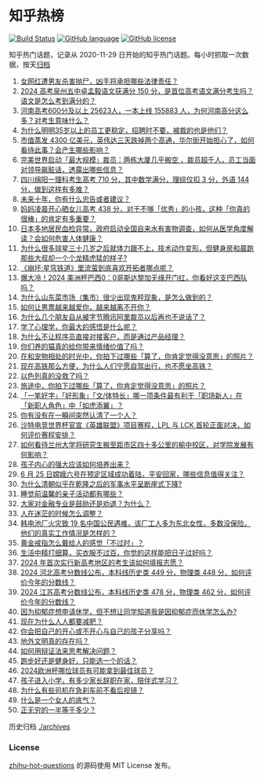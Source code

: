 # 知乎热榜
[![Build Status](https://github.com/ToWeLong/zhihu-hot-questions/workflows/CI/badge.svg)](https://github.com/ToWeLong/zhihu-hot-questions/actions)
[![GitHub language](https://img.shields.io/badge/language-golang-orange.svg)](https://golang.org/)
[![GitHub license](https://img.shields.io/github/license/ToWeLong/zhihu-hot-questions)](https://github.com/ToWeLong/zhihu-hot-questions/blob/main/LICENSE)

知乎热门话题，记录从 2020-11-29 日开始的知乎热门话题。每小时抓取一次数据，按天[归档](./archives)

<!-- BEGIN -->

1. [女网红遭男友杀害抛尸，凶手将承担哪些法律责任？](https://www.zhihu.com/question/659791530)
1. [2024 高考泉州五中卓孟毅语文获满分 150 分，是首位高考语文满分考生吗？语文是怎么考到满分的？](https://www.zhihu.com/question/659795256)
1. [河南高考600分及以上 25623人，一本上线 155883 人，为何河南高分这么多？对考生意味什么？](https://www.zhihu.com/question/659839162)
1. [为什么明明35岁以上的员工更稳定，招聘时不要，被裁的也是他们？](https://www.zhihu.com/question/659022679)
1. [市值蒸发 4300 亿美元，英伟达三天跌掉两个高通，华尔街开始担心了，如何看待此事？会产生哪些影响？](https://www.zhihu.com/question/659841781)
1. [完美世界启动「最大规模」裁员：两栋大厦几乎搬空 ，裁员超千人，员工当面对领导飙脏话，透露出哪些信息？](https://www.zhihu.com/question/659849768)
1. [四川绵阳一理科考生高考 710 分，其中数学满分，理综仅扣 3 分，外语 144 分，做到这样有多难？](https://www.zhihu.com/question/659728381)
1. [未来十年，你有什么忠告或者建议？](https://www.zhihu.com/question/654361897)
1. [妈妈凌晨开心晒女儿高考 438 分，对于不够「优秀」的小孩，这种「你真的很棒」的肯定有多重要？](https://www.zhihu.com/question/659851998)
1. [日本多地居民血检异常，政府启动全国自来水有害物调查，如何从医学角度解读？会如何危害人体健康？](https://www.zhihu.com/question/659845819)
1. [为什么很多球星三十几岁之后就体力跟不上，技术动作变形，但健身房和晨跑那些大叔却一个个龙精虎猛的样子?](https://www.zhihu.com/question/659840388)
1. [《崩坏:星穹铁道》里流萤到底喜欢开拓者哪点呢？](https://www.zhihu.com/question/659449940)
1. [爆大冷！2024 美洲杯巴西0：0哥斯达黎加无缘开门红，你看好这支巴西队吗？](https://www.zhihu.com/question/659834081)
1. [为什么山东菜市场（集市）很少出现鬼秤现象，是怎么做到的？](https://www.zhihu.com/question/657121739)
1. [如何让男票越来越爱你，越来越离不开你？](https://www.zhihu.com/question/34373345)
1. [为什么几个朋友自从被字节腾讯阿里裁员以后再也不说话了？](https://www.zhihu.com/question/659273262)
1. [学了心理学，你最大的感悟是什么呢？](https://www.zhihu.com/question/657281458)
1. [为什么不让程序员直接对接客户，而是通过产品经理？](https://www.zhihu.com/question/659588326)
1. [你们养的猫真的给你带来情绪价值了吗？](https://www.zhihu.com/question/659049559)
1. [在和宠物相处的时光中，你拍下过哪些「算了，你肯定觉得没意思」的照片？](https://www.zhihu.com/question/659415663)
1. [现在高铁那么方便，为什么人们宁愿自驾出行，也不愿坐高铁？](https://www.zhihu.com/question/655318093)
1. [以色列真的没救了吗？](https://www.zhihu.com/question/659655171)
1. [旅途中，你拍下过哪些「算了，你肯定觉得没意思」的照片？](https://www.zhihu.com/question/659400963)
1. [「一笔好字」「好形象」「文/体特长」哪一项条件最有利于「职场新人」在「新职人角色」中「如虎添翼」？](https://www.zhihu.com/question/659710787)
1. [你有没有在一瞬间突然认清了一个人？](https://www.zhihu.com/question/322856732)
1. [沙特电竞世界杯官宣《英雄联盟》项目赛程，LPL 与 LCK 首轮正面对决，如何评价赛程安排？](https://www.zhihu.com/question/659834752)
1. [如何看待兰州大学将研究生搬至距市区四十多公里的榆中校区，对学院发展有何影响？](https://www.zhihu.com/question/659761335)
1. [孩子内心的强大应该如何培养出来？](https://www.zhihu.com/question/659388822)
1. [6 月 25 日嫦娥六号在预定区域成功着陆，平安回家，哪些信息值得关注？](https://www.zhihu.com/question/659736695)
1. [为什么清朝似乎在乾隆之后的军事水平呈断崖式下降?](https://www.zhihu.com/question/453549943)
1. [睡觉前温馨的亲子活动都有哪些？](https://www.zhihu.com/question/659698674)
1. [大家对金融专业是鼓励还是劝退？为什么？](https://www.zhihu.com/question/331471766)
1. [人在迷茫的时候怎么调整？](https://www.zhihu.com/question/659681315)
1. [韩电池厂火灾致 19 名中国公民遇难，该厂工人多为东北女性，多数没保险，他们的真实工作情况是怎样的？](https://www.zhihu.com/question/659832537)
1. [黄金戒指怎么戴给人的感觉「不过时」？](https://www.zhihu.com/question/658905701)
1. [生活中精打细算，买衣服不过百，你觉的这样能把日子过好吗？](https://www.zhihu.com/question/659833811)
1. [2024 年首次实行新高考地区的考生该如何填报志愿？](https://www.zhihu.com/question/656737899)
1. [2024 河北高考分数线公布，本科线历史类 449 分，物理类 448 分，如何评价今年的分数线？](https://www.zhihu.com/question/659765632)
1. [2024 江苏高考分数线公布，本科线历史类 478 分，物理类 462 分，如何评价今年的分数线？](https://www.zhihu.com/question/659770981)
1. [因为抑郁症想申请休学，但不想让同学知道我是因抑郁症而休学怎么办?](https://www.zhihu.com/question/659617474)
1. [现在为什么人人都要减肥？](https://www.zhihu.com/question/657764338)
1. [你会把自己的开心或不开心与自己的孩子分享吗？](https://www.zhihu.com/question/658971117)
1. [地外文明真的存在吗？](https://www.zhihu.com/question/658296797)
1. [如何用辩证法来思考解决问题？](https://www.zhihu.com/question/658554783)
1. [跑步好还是健身好，只能选一个的话？](https://www.zhihu.com/question/658799767)
1. [2024欧洲杯哪位球员有可能拿到最佳球员？](https://www.zhihu.com/question/657440925)
1. [孩子进入小学，有多少家长辞职在家，陪伴式学习？](https://www.zhihu.com/question/657956465)
1. [为什么有些司机在急刹车前不看后视镜？](https://www.zhihu.com/question/659335392)
1. [什么是一个女人的底气？](https://www.zhihu.com/question/629555837)
1. [正无穷的一半等于多少？](https://www.zhihu.com/question/659483425)

<!-- END -->

历史归档 [./archives](./archives)


### License
[zhihu-hot-questions](https://github.com/towelong/zhihu-hot-questions) 的源码使用 MIT License 发布。